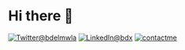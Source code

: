 # Hi there 👋

<a href="https://twitter.com/bdelmwla"><img src="https://img.shields.io/badge/Twitter--_.svg?style=social&logo=twitter" alt="Twitter@bdelmwla"></a>
<a href="https://www.linkedin.com/in/abdx"><img src="https://img.shields.io/badge/LinkedIn--_.svg?style=social&logo=linkedin" alt="LinkedIn@bdx"></a>
<a href="najim.abdelmoula@yandex.com"><img src="https://img.shields.io/badge/Contact%20Me--_.svg?style=social&logo=mail.ru" alt="contactme"></a>
